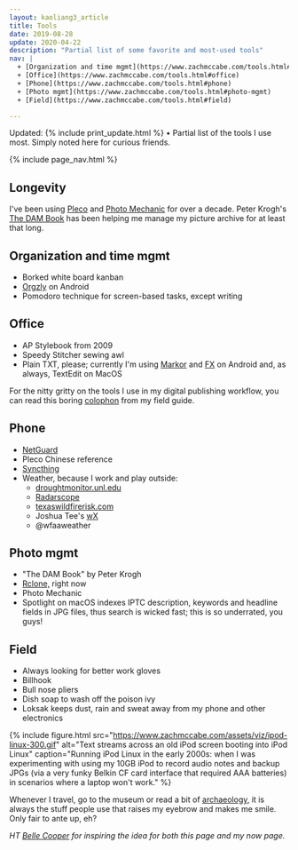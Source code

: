 ```yaml
---
layout: kaoliang3_article
title: Tools
date: 2019-08-28
update: 2020-04-22
description: "Partial list of some favorite and most-used tools"
nav: |
  + [Organization and time mgmt](https://www.zachmccabe.com/tools.html#organization-and-time-mgmt) 
  + [Office](https://www.zachmccabe.com/tools.html#office)
  + [Phone](https://www.zachmccabe.com/tools.html#phone)
  + [Photo mgmt](https://www.zachmccabe.com/tools.html#photo-mgmt)
  + [Field](https://www.zachmccabe.com/tools.html#field)

---
```



Updated: {% include print_update.html %} • Partial list of the tools I use most. Simply noted here for curious friends.



{% include page_nav.html %}



## Longevity

I've been using [Pleco] and [Photo Mechanic] for over a decade. Peter Krogh's [The DAM Book] has been helping me manage my picture archive for at least that long.

[Pleco]: https://www.pleco.com/

[Photo Mechanic]: https://home.camerabits.com/

[The DAM Book]: https://www.thedambook.com/



## Organization and time mgmt

+ Borked white board kanban
+ [Orgzly] on Android
+ Pomodoro technique for screen-based tasks, except writing

[Orgzly]: http://www.orgzly.com/



## Office

+ AP Stylebook from 2009
+ Speedy Stitcher sewing awl
+ Plain TXT, please; currently I'm using [Markor] and [FX] on Android and, as always, TextEdit on MacOS

[Markor]: https://github.com/gsantner/markor

[FX]: http://www.nextapp.com/fx/

For the nitty gritty on the tools I use in my digital publishing workflow, you can read this boring [colophon] from my field guide.

[colophon]: https://www.zachmccabe.com/beijing/how_the_book_got_made.html



## Phone

+ [NetGuard]
+ Pleco Chinese reference
+ [Syncthing]
+ Weather, because I work and play outside:
  - [droughtmonitor.unl.edu]
  - [Radarscope]
  - [texaswildfirerisk.com]
  - Joshua Tee's [wX]
  - @wfaaweather

[NetGuard]: https://www.netguard.me/

[Syncthing]: https://syncthing.net/

[droughtmonitor.unl.edu]: https://droughtmonitor.unl.edu/CurrentMap/StateDroughtMonitor.aspx?TX

[Radarscope]: https://www.radarscope.app/

[texaswildfirerisk.com]: https://texaswildfirerisk.com/Map/Public/

[wX]: https://docs.google.com/document/d/1OQrviP10XBvQZ7QKh5R4bsd72ZKffK5f0ISRuCaSk5k/edit



## Photo mgmt

+ "The DAM Book" by Peter Krogh
+ [Rclone,] right now
+ Photo Mechanic
+ Spotlight on macOS indexes IPTC description, keywords and headline fields in JPG files, thus search is wicked fast; this is so underrated, you guys!

[Rclone,]: https://rclone.org/



## Field

+ Always looking for better work gloves
+ Billhook
+ Bull nose pliers
+ Dish soap to wash off the poison ivy
+ Loksak keeps dust, rain and sweat away from my phone and other electronics



{% include figure.html src="https://www.zachmccabe.com/assets/viz/ipod-linux-300.gif" alt="Text streams across an old iPod screen booting into iPod Linux" caption="Running iPod Linux in the early 2000s: when I was experimenting with using my 10GB iPod to record audio notes and backup JPGs (via a very funky Belkin CF card interface that required AAA batteries) in scenarios where a laptop won't work." %}



Whenever I travel, go to the museum or read a bit of [archaeology,] it is always the stuff people use that raises my eyebrow and makes me smile. Only fair to ante up, eh?

*HT [Belle Cooper] for inspiring the idea for both this page and my now page.*

[archaeology,]: https://archive.org/details/StoneAgeEconomics_201611/page/n31

[Belle Cooper]: http://bellebcooper.com/
